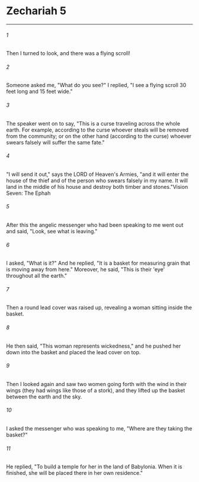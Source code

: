 # Zechariah 5
***



###### 1 
Then I turned to look, and there was a flying scroll! 

###### 2 
Someone asked me, "What do you see?" I replied, "I see a flying scroll 30 feet long and 15 feet wide." 

###### 3 
The speaker went on to say, "This is a curse traveling across the whole earth. For example, according to the curse whoever steals will be removed from the community; or on the other hand (according to the curse) whoever swears falsely will suffer the same fate." 

###### 4 
"I will send it out," says the LORD of Heaven's Armies, "and it will enter the house of the thief and of the person who swears falsely in my name. It will land in the middle of his house and destroy both timber and stones."Vision Seven: The Ephah 

###### 5 
After this the angelic messenger who had been speaking to me went out and said, "Look, see what is leaving." 

###### 6 
I asked, "What is it?" And he replied, "It is a basket for measuring grain that is moving away from here." Moreover, he said, "This is their 'eye' throughout all the earth." 

###### 7 
Then a round lead cover was raised up, revealing a woman sitting inside the basket. 

###### 8 
He then said, "This woman represents wickedness," and he pushed her down into the basket and placed the lead cover on top. 

###### 9 
Then I looked again and saw two women going forth with the wind in their wings (they had wings like those of a stork), and they lifted up the basket between the earth and the sky. 

###### 10 
I asked the messenger who was speaking to me, "Where are they taking the basket?" 

###### 11 
He replied, "To build a temple for her in the land of Babylonia. When it is finished, she will be placed there in her own residence."
